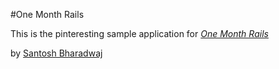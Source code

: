#One Month Rails

This is the pinteresting sample application for
[*One Month Rails*](http://onemonthrails.com)

by [Santosh Bharadwaj](http://facebook.com/sbharadwaj92)